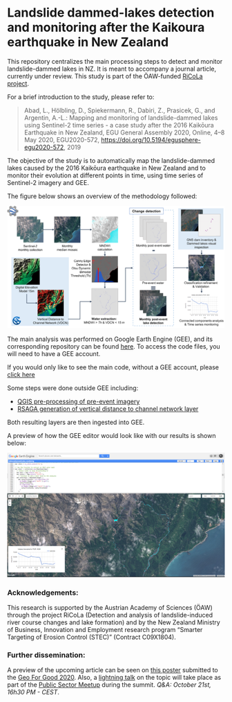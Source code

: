 # Landslide dammed-lakes detection and monitoring after the Kaikoura earthquake in New Zealand

This repository centralizes the main processing steps to detect and monitor landslide-dammed lakes in NZ. It is meant to accompany a journal article, currently under review. This study is part of the ÖAW-funded [RiCoLa project](https://landslides-and-rivers.sbg.ac.at/).

For a brief introduction to the study, please refer to:

> Abad, L., Hölbling, D., Spiekermann, R., Dabiri, Z., Prasicek, G., and Argentin, A.-L.: Mapping and monitoring of landslide-dammed lakes using Sentinel-2 time series - a case study after the 2016 Kaikōura Earthquake in New Zealand, EGU General Assembly 2020, Online, 4–8 May 2020, EGU2020-572, https://doi.org/10.5194/egusphere-egu2020-572, 2019

The objective of the study is to automatically map the landslide-dammed lakes caused by the 2016 Kaikōura earthquake in New Zealand and to monitor their evolution at different points in time, using time series of Sentinel-2 imagery and GEE. 

The figure below shows an overview of the methodology followed:

![](G4G/methods.png)

The main analysis was performed on Google Earth Engine (GEE), and its corresponding repository can be found [here](https://code.earthengine.google.com/?accept_repo=users/loreabad6/KaikouraDammedLakes_public). To access the code files, you will need to have a GEE account.

If you would only like to see the main code, without a GEE account, please [click here](https://code.earthengine.google.com/354be2242944d820090df1eb4c68dbe9?noload=true)

Some steps were done outside GEE including:

- [QGIS pre-processing of pre-event imagery](pre_processing/QGISprocess.md)
- [RSAGA generation of vertical distance to channel network layer](pre_processing/rsaga/vdcn_procedure.md)

Both resulting layers are then ingested into GEE. 

A preview of how the GEE editor would look like with our results is shown below:

![](EGU2020/GEE_layout.PNG)

### Acknowledgements:
This research is supported by the Austrian Academy of Sciences (ÖAW) through the project RiCoLa (Detection and analysis of landslide-induced river course changes and lake formation) and by the New Zealand Ministry of Business, Innovation and Employment research program “Smarter Targeting of Erosion Control (STEC)” (Contract C09X1804).

### Further dissemination: 

A preview of the upcoming article can be seen on [this poster](https://docs.google.com/presentation/d/1FVrxwwuBUsb69OKYbyssNDphket-6V4nhlK1OuXVDdw/edit?usp=sharing) submitted to the [Geo For Good 2020](https://earthoutreachonair.withgoogle.com/events/geoforgood20). Also, a [lightning talk](https://qrgo.page.link/izjEp) on the topic will take place as part of the [Public Sector Meetup](https://docs.google.com/document/d/1HW-FiUbIzi52SPjKWLw_JuZNtv-wRUSfDI94Qk-P_AE/edit) during the summit. *Q&A: October 21st, 16h30 PM - CEST*. 